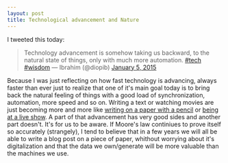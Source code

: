 ```yaml
---
layout: post
title: Technological advancement and Nature
---
```


I tweeted this today:
>Technology advancement is somehow taking us backward, to the natural state of things, only with much more automation. <a href="https://twitter.com/hashtag/tech?src=hash">#tech</a> <a href="https://twitter.com/hashtag/wisdom?src=hash">#wisdom</a>
&mdash; Ibrahim (@diopib) <a href="https://twitter.com/diopib/status/552279060727222273">January 5, 2015</a>

Because I was just reflecting on how fast technology is advancing, always faster than ever just to realize that one of it's main goal today is to bring back the natural feeling of things with a good load of synchronization, automation, more speed and so on. Writing a text or watching movies are just becoming more and more like [writing on a paper with a pencil](http://www.youtube.com/watch?v=TFE74S40WoI) or [being at a live show](https://www.kickstarter.com/projects/1523379957/oculus-rift-step-into-the-game). A part of that advancement has very good sides and another part doesn't. It's for us to be aware. 
If Moore's law continiues to prove itself so accurately (strangely), I tend to believe that in a few years we will all be able to write a blog post on a piece of paper, whithout worrying about it's digitalization and that the data we own/generate will be more valuable than the machines we use.